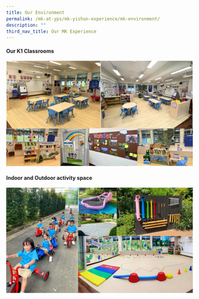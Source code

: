 ```yaml
---
title: Our Environment
permalink: /mk-at-yps/mk-yishun-experience/mk-environment/
description: ""
third_nav_title: Our MK Experience
---
```

#### **Our K1 Classrooms**

![](/images/MK%20YPS/The%20MK%20Experience/mk_environment_k1_class.png)

#### **Indoor and Outdoor activity space**

![](/images/MK%20YPS/The%20MK%20Experience/mk_environment_indoor_outdoor.png)